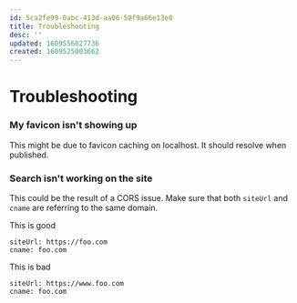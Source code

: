```yaml
---
id: 5ca2fe99-0abc-413d-aa06-50f9a66e13e0
title: Troubleshooting
desc: ''
updated: 1609556027736
created: 1609525003662
---
```


# Troubleshooting

### My favicon isn't showing up

This might be due to favicon caching on localhost. It should resolve when published.

### Search isn't working on the site

This could be the result of a CORS issue. Make sure that both `siteUrl` and `cname` are referring to the same domain.

This is good
```
siteUrl: https://foo.com
cname: foo.com
```

This is bad
```
siteUrl: https://www.foo.com
cname: foo.com
```